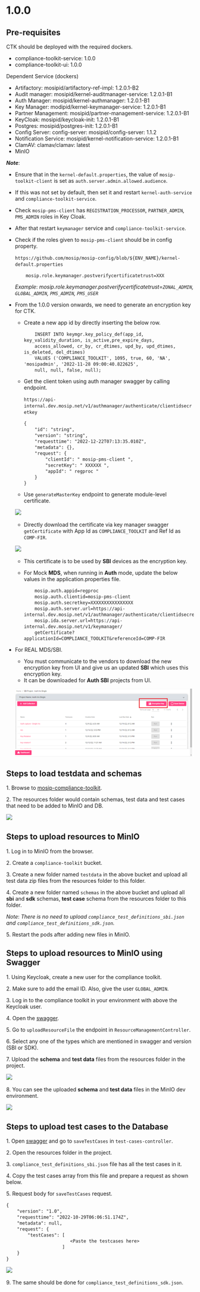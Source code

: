 # 1.0.0

## Pre-requisites

CTK should be deployed with the required dockers.

* compliance-toolkit-service: 1.0.0
* compliance-toolkit-ui: 1.0.0

Dependent Service (dockers)

* Artifactory: mosipid/artifactory-ref-impl: 1.2.0.1-B2
* Audit manager: mosipid/kernel-auditmanager-service: 1.2.0.1-B1
* Auth Manager: mosipid/kernel-authmanager: 1.2.0.1-B1
* Key Manager: modipid/kernel-keymanager-service: 1.2.0.1-B1
* Partner Management: mosipid/partner-management-service: 1.2.0.1-B1
* KeyCloak: mosipid/keycloak-init: 1.2.0.1-B1
* Postgres: mosipid/postgres-init: 1.2.0.1-B1
* Config Server: config-server: mosipid/config-server: 1.1.2
* Notification Service: mosipid/kernel-notification-service: 1.2.0.1-B1
* ClamAV: clamav/clamav: latest
* MinIO

_**Note**_:

* Ensure that in the `kernel-default.properties`, the value of `mosip-toolkit-client` is set as `auth.server.admin.allowed.audience`.
* If this was not set by default, then set it and restart `kernel-auth-service` and `compliance-toolkit-service`.
* Check `mosip-pms-client` has `REGISTRATION_PROCESSOR`, `PARTNER_ADMIN`, `PMS_ADMIN` roles in Key Cloak.
* After that restart `keymanager` service and `compliance-toolkit-service`.
* Check if the roles given to `mosip-pms-client` should be in config property.
    
    `https://github.com/mosip/mosip-config/blob/${ENV_NAME}/kernel-default.properties`

    ``` 
        mosip.role.keymanager.postverifycertificatetrust=XXX
    ```
    _Example_: _mosip.role.keymanager.postverifycertificatetrust=`ZONAL_ADMIN`, `GLOBAL_ADMIN`, `PMS_ADMIN`, `PMS_USER`_
* From the 1.0.0 version onwards, we need to generate an encryption key for CTK.

    * Create a new app id by directly inserting the below row.

        ```
            INSERT INTO keymgr.key_policy_def(app_id, key_validity_duration, is_active,pre_expire_days, 
		    access_allowed, cr_by, cr_dtimes, upd_by, upd_dtimes, is_deleted, del_dtimes)
		    VALUES ('COMPLIANCE_TOOLKIT', 1095, true, 60, 'NA', 'mosipadmin', '2022-11-28 09:00:40.822625', 
		    null, null, false, null);
        ```

    * Get the client token using auth manager swagger by calling endpoint. 
        
        `https://api-internal.dev.mosip.net/v1/authmanager/authenticate/clientidsecretkey`

        ```jsonc
	    {
			"id": "string",
			"version": "string",
			"requesttime": "2022-12-22T07:13:35.010Z",
			"metadata": {},
			"request": {
				"clientId": " mosip-pms-client ",
				"secretKey": " XXXXXX ",
				"appId": " regproc "
			}
	    }
	    ```

    * Use `generateMasterKey` endpoint to generate module-level certificate.

    ![](\_images/ctk-generateMasterKey.png)

    * Directly download the certificate via key manager swagger `getCertificate` with App Id as `COMPLIANCE_TOOLKIT` and Ref Id as `COMP-FIR`.

    ![](\_images/ctk-getCertificate.png)

    * This certificate is to be used by **SBI** devices as the encryption key.
    * For Mock **MDS**, when running in **Auth** mode, update the below values in the application.properties file.

        ```
            mosip.auth.appid=regproc
            mosip.auth.clientid=mosip-pms-client
            mosip.auth.secretkey=XXXXXXXXXXXXXXXX
            mosip.auth.server.url=https://api-internal.dev.mosip.net/v1/authmanager/authenticate/clientidsecretkey 
            mosip.ida.server.url=https://api-internal.dev.mosip.net/v1/keymanager/
            getCertificate?applicationId=COMPLIANCE_TOOLKIT&referenceId=COMP-FIR
        ```

* For REAL MDS/SBI.
    * You must communicate to the vendors to download the new encryption key from UI and give us an updated **SBI** which uses this encryption key.
    * It can be downloaded for **Auth SBI** projects from UI.

    ![](_images/ctk-encryptionkey.png)


## Steps to load testdata and schemas

1\. Browse to [mosip-compliance-toolkit](https://github.com/mosip-compliance-toolkit.git).

2\. The resources folder would contain schemas, test data and test cases that need to be added to MinIO and DB.

![](\_images/ctk-resources-folder.png)

## Steps to upload resources to MinIO

1\. Log in to MinIO from the browser.

2\. Create a `compliance-toolkit` bucket.

3\. Create a new folder named `testdata` in the above bucket and upload all test data zip files from the resources folder to this folder.

4\. Create a new folder named `schemas` in the above bucket and upload all **sbi** and **sdk** schemas, **test case** schema from the resources folder to this folder.

_Note_: _There is no need to upload `compliance_test_definitions_sbi.json` and `compliance_test_definitions_sdk.json`._

5\. Restart the pods after adding new files in MinIO.

## Steps to upload resources to MinIO using Swagger

1\. Using Keycloak, create a new user for the compliance toolkit.

2\. Make sure to add the email ID. Also, give the user `GLOBAL_ADMIN`.

3\. Log in to the compliance toolkit in your environment with above the Keycloak user.

4\. Open the [swagger](https://{api-internal-env-url}/v1/toolkit/swagger-ui/index.html?configUrl=/v1/toolkit/v3/api-docs/swagger-config).

5\. Go to `uploadResourceFile` the endpoint in `ResourceManagementController`.

6\. Select any one of the types which are mentioned in swagger and version (SBI or SDK).

7\. Upload the **schema** and **test data** files from the resources folder in the project.

![](\_images/ctk-upload-resources.png)

8\. You can see the uploaded **schema** and **test data** files in the MinIO dev environment.

![](\_images/ctk-minIO.png)

## Steps to upload test cases to the Database

1\. Open [swagger](https://{api-internal-env-url}/v1/toolkit/swagger-ui/index.html?configUrl=/v1/toolkit/v3/api-docs/swagger-config) and go to `saveTestCases` in `test-cases-controller`.

2\. Open the resources folder in the project.

3\. `compliance_test_definitions_sbi.json` file has all the test cases in it.

4\. Copy the test cases array from this file and prepare a request as shown below.

5\. Request body for `saveTestCases` request.

```
{
    "version": "1.0",
    "requesttime": "2022-10-29T06:06:51.174Z",
    "metadata": null,
    "request": {
        "testCases": [
                        <Paste the testcases here>
                     ]
    }
}
```

![](\_images/ctk-testcases-upload.png)

9\. The same should be done for `compliance_test_definitions_sdk.json`.
